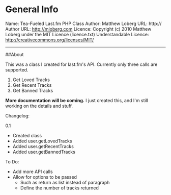 # General Info
Name: Tea-Fueled Last.fm PHP Class
Author: Matthew Loberg
URL: http://
Author URL: http://mloberg.com
Licence: Copyright (c) 2010 Matthew Loberg under the MIT Licence (licence.txt)
Understandable Licence: http://creativecommons.org/licenses/MIT/
***

##About

This was a class I created for last.fm's API. Currently only three calls are supported.

1. Get Loved Tracks
2. Get Recent Tracks
3. Get Banned Tracks

**More documentation will be coming.** I just created this, and I'm still working on the details and stuff.

Changelog:

0.1

* Created class
* Added user.getLovedTracks
* Added user.getRecentTracks
* Added user.getBannedTracks

To Do:

* Add more API calls
* Allow for options to be passed
   * Such as return as list instead of paragraph
   * Define the number of tracks returned